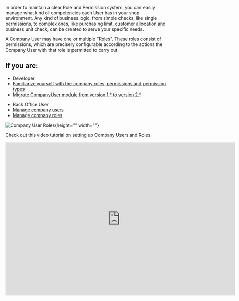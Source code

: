 In order to maintain a clear Role and Permission system, you can easily manage what kind of competencies each User has in your shop environment. Any kind of business logic, from simple checks, like single permissions, to complex ones, like purchasing limit, customer allocation and business unit check, can be created to serve your specific needs.

A Company User may have one or multiple "Roles". These roles consist of permissions, which are precisely configurable according to the actions the Company User with that role is permitted to carry out.

## If you are:

<div class="mr-container">
    <div class="mr-list-container">
        <!-- col1 -->
        <div class="mr-col">
            <ul class="mr-list mr-list-green">
                <li class="mr-title">Developer</li>
                <li><a href="https://documentation.spryker.com/v4/docs/company-roles-permissions-overview" class="mr-link">Familiarize yourself with the company roles, permissions and permission types</a></li>
                <li><a href="https://documentation.spryker.com/v4/docs/mg-companyuse" class="mr-link">Migrate CompanyUser module from version 1.* to version 2.*</a></li>
              </ul>
        </div>
        <!-- col2 -->
        <div class="mr-col">
            <ul class="mr-list mr-list-blue">
                <li class="mr-title"> Back Office User</li>
                <li><a href="https://documentation.spryker.com/v4/docs/managing-company-users" class="mr-link">Manage company users</a></li>
                <li><a href="https://documentation.spryker.com/v4/docs/managing-company-roles" class="mr-link">Manage company roles</a></li>
            </ul>
        </div>
        </div>
</div>

![Company User  Roles](https://spryker.s3.eu-central-1.amazonaws.com/docs/Features/Company+Account+Management/Company+User+Permissions/Company+User+Roles+and+Permissions/Company+User+Roles.png){height="" width=""}

Check out this video tutorial on setting up Company Users and Roles.
<iframe src="https://fast.wistia.net/embed/iframe/72qy3slwjo" title="How to set up Company Users and Roles in Spryker" allowtransparency="true" frameborder="0" scrolling="no" class="wistia_embed" name="wistia_embed" allowfullscreen="0" mozallowfullscreen="0" webkitallowfullscreen="0" oallowfullscreen="0" msallowfullscreen="0" width="720" height="480"></iframe>